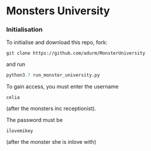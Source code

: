# Monsters University

### Initialisation
To initialise and download this repo, fork:
```
git clone https://github.com/adurm/MonsterUniversity
```

and run
```python
python3.7 run_monster_university.py 
```
To gain access, you must enter the username 
```
celia
```
(after the monsters inc receptionist).


The password must be 
```
ilovemikey
```
(after the monster she is inlove with)
